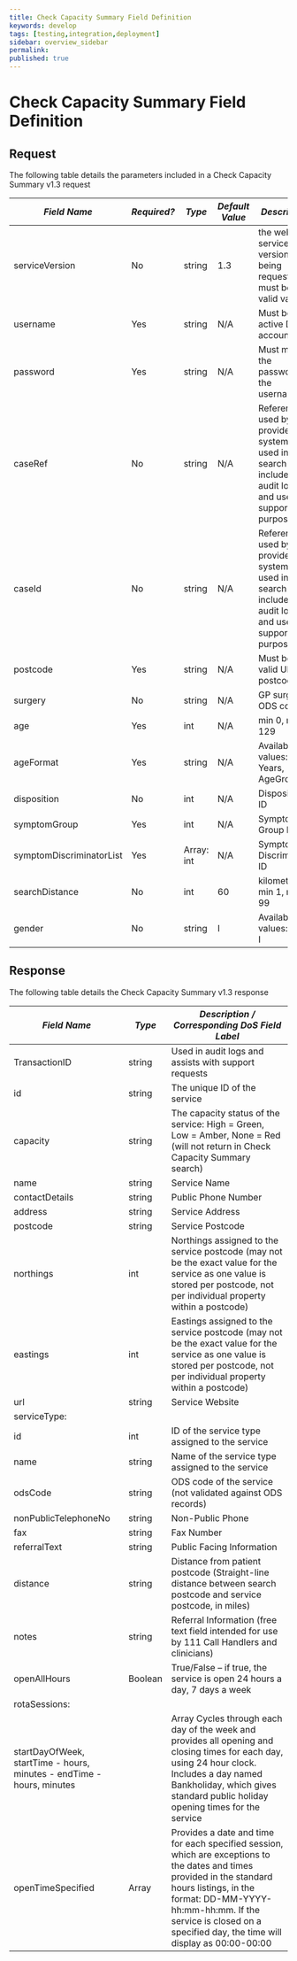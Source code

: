 ```yaml
---
title: Check Capacity Summary Field Definition
keywords: develop
tags: [testing,integration,deployment]
sidebar: overview_sidebar
permalink:
published: true
---
```


# Check Capacity Summary Field Definition

## Request 
The following table details the parameters included in a Check Capacity Summary v1.3 request

| *Field Name*    | *Required?*    | *Type*   | *Default Value* | *Description*   |
|-----------------|----------------|----------|-----------------|-----------------|
|serviceVersion	  |  No	           |string	  | 1.3             | the web service version being requested, must be a valid value |
|username         |	Yes            |string    |	N/A	            | Must be an active DoS account |
|password	        | Yes            |string	  | N/A             |	Must match the password for the username |
|caseRef          |	No	           |string	  | N/A	            | Reference used by provider system – not used in search but included in audit logs and used for support purposes|
|caseId           |	No             |	string	| N/A	            | Reference used by provider system – not used in search but included in audit logs and used for support purposes |
|postcode         |	Yes            |	string  |	N/A	            | Must be a valid UK postcode |
|surgery          |	No	           |string    |	N/A	            | GP surgery ODS code |
|age	            |Yes             |	int     |	N/A             |	min 0, max 129 |
|ageFormat        |Yes             |	string	| N/A	            | Available values: Years, AgeGroup |
|disposition      |	No             |	int     |	N/A             |	Disposition ID |
|symptomGroup	    | Yes            |	int     |	N/A             |	Symptom Group ID |
|symptomDiscriminatorList |	Yes    |	Array: int	| N/A	        | Symptom Discriminator ID |
|searchDistance	| No	           | int	    | 60              |	kilometres, min 1, max 99 |
|gender         |	No             |	string	| I	              | Available values: M, F, I |



## Response
The following table details the Check Capacity Summary v1.3 response 

| *Field Name*  | *Type*    | *Description / Corresponding DoS Field Label*  |
|---------------|-----------|------------------------------------------------|
|TransactionID  |	string	  | Used in audit logs and assists with support requests |
|id             |	string	  | The unique ID of the service |
|capacity       |	string	  | The capacity status of the service: High = Green, Low = Amber, None = Red (will not return in Check Capacity Summary search) |
|name           |	string	 | Service Name |
| contactDetails |	string	| Public Phone Number |
| address	      | string	   | Service Address |
| postcode     |	string	  | Service Postcode |
| northings    |	int	      | Northings assigned to the service postcode (may not be the exact value for the service as one value is stored per postcode, not per individual property within a postcode) |
| eastings    |	int         |	Eastings assigned to the service postcode (may not be the exact value for the service as one value is stored per postcode, not per individual property within a postcode) |
| url	        | string      |	Service Website |
| serviceType: |      |           |
|          id | int   | ID of the service type assigned to the service |
|        name | string | 	Name of the service type assigned to the service |
| odsCode     |	string	| ODS code of the service (not validated against ODS records) |
|nonPublicTelephoneNo |	string	| Non-Public Phone |
|fax |	string	| Fax Number |
|referralText |	string |	Public Facing Information |
|distance |	string |	Distance from patient postcode (Straight-line distance between search postcode and service postcode, in miles) |
|notes |	string |	Referral Information (free text field intended for use by 111 Call Handlers and clinicians) |
|openAllHours |	Boolean |	True/False – if true, the service is open 24 hours a day, 7 days a week |
| rotaSessions: |  |       |
|   startDayOfWeek, startTime - hours, minutes - endTime - hours, minutes |  | Array	Cycles through each day of the week and provides all opening and closing times for each day, using 24 hour clock. Includes a day named Bankholiday, which gives standard public holiday opening times for the service |
|  openTimeSpecified |	Array |	Provides a date and time for each specified session, which are exceptions to the dates and times provided in the standard hours listings, in the format: DD-MM-YYYY-hh:mm-hh:mm. If the service is closed on a specified day, the time will display as 00:00-00:00 |

